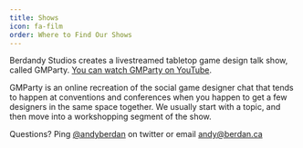 ```yaml
---
title: Shows
icon: fa-film
order: Where to Find Our Shows
---
```


Berdandy Studios creates a livestreamed tabletop game design talk show, called GMParty. [You can watch GMParty on YouTube](http://youtube.com/gmparty).

GMParty is an online recreation of the social game designer chat that tends to happen at conventions and conferences when you happen to get a few designers in the same space together. We usually start with a topic, and then move into a workshopping segment of the show.

Questions? Ping [@andyberdan](http://twitter.com/andyberdan) on twitter or email [andy@berdan.ca](mailto:andy@berdan.ca)

